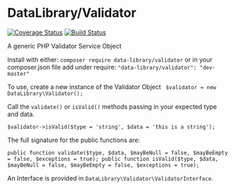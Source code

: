 # DataLibrary/Validator

[![Coverage Status](https://coveralls.io/repos/DataLibrary/validator/badge.svg?branch=master)](https://coveralls.io/r/DataLibrary/validator?branch=master)
[![Build Status](https://travis-ci.org/DataLibrary/validator.svg?branch=master)](https://travis-ci.org/DataLibrary/validator)

A generic PHP Validator Service Object

Install with either:
`
composer require data-library/validator
`
or in your composer.json file add under require:
`
    "data-library/validator": "dev-master"
`

To use, create a new instance of the Validator Object
` 
    $validator = new DataLibrary\Validator();
`

Call the `validate()` or `isValid()` methods passing in your expected type and data.

`
    $validator->isValid($type = 'string', $data = 'this is a string');
`

The full signature for the public functions are:

`
    public function validate($type, $data, $mayBeNull = false, $mayBeEmpty = false, $exceptions = true);
    public function isValid($type, $data, $mayBeNull = false, $mayBeEmpty = false, $exceptions = true);
`

An Interface is provided in `DataLibrary\Validator\ValidatorInterface`.
